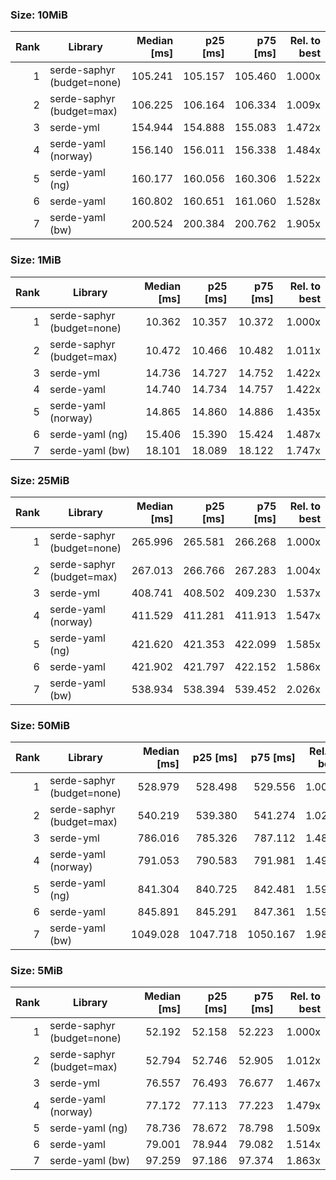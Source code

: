 ### Size: 10MiB

| Rank | Library | Median [ms] | p25 [ms] | p75 [ms] | Rel. to best |
|---:|---|---:|---:|---:|---:|
| 1 | serde-saphyr (budget=none) | 105.241 | 105.157 | 105.460 | 1.000x |
| 2 | serde-saphyr (budget=max) | 106.225 | 106.164 | 106.334 | 1.009x |
| 3 | serde-yml | 154.944 | 154.888 | 155.083 | 1.472x |
| 4 | serde-yaml (norway) | 156.140 | 156.011 | 156.338 | 1.484x |
| 5 | serde-yaml (ng) | 160.177 | 160.056 | 160.306 | 1.522x |
| 6 | serde-yaml | 160.802 | 160.651 | 161.060 | 1.528x |
| 7 | serde-yaml (bw) | 200.524 | 200.384 | 200.762 | 1.905x |

### Size: 1MiB

| Rank | Library | Median [ms] | p25 [ms] | p75 [ms] | Rel. to best |
|---:|---|---:|---:|---:|---:|
| 1 | serde-saphyr (budget=none) | 10.362 | 10.357 | 10.372 | 1.000x |
| 2 | serde-saphyr (budget=max) | 10.472 | 10.466 | 10.482 | 1.011x |
| 3 | serde-yml | 14.736 | 14.727 | 14.752 | 1.422x |
| 4 | serde-yaml | 14.740 | 14.734 | 14.757 | 1.422x |
| 5 | serde-yaml (norway) | 14.865 | 14.860 | 14.886 | 1.435x |
| 6 | serde-yaml (ng) | 15.406 | 15.390 | 15.424 | 1.487x |
| 7 | serde-yaml (bw) | 18.101 | 18.089 | 18.122 | 1.747x |

### Size: 25MiB

| Rank | Library | Median [ms] | p25 [ms] | p75 [ms] | Rel. to best |
|---:|---|---:|---:|---:|---:|
| 1 | serde-saphyr (budget=none) | 265.996 | 265.581 | 266.268 | 1.000x |
| 2 | serde-saphyr (budget=max) | 267.013 | 266.766 | 267.283 | 1.004x |
| 3 | serde-yml | 408.741 | 408.502 | 409.230 | 1.537x |
| 4 | serde-yaml (norway) | 411.529 | 411.281 | 411.913 | 1.547x |
| 5 | serde-yaml (ng) | 421.620 | 421.353 | 422.099 | 1.585x |
| 6 | serde-yaml | 421.902 | 421.797 | 422.152 | 1.586x |
| 7 | serde-yaml (bw) | 538.934 | 538.394 | 539.452 | 2.026x |

### Size: 50MiB

| Rank | Library | Median [ms] | p25 [ms] | p75 [ms] | Rel. to best |
|---:|---|---:|---:|---:|---:|
| 1 | serde-saphyr (budget=none) | 528.979 | 528.498 | 529.556 | 1.000x |
| 2 | serde-saphyr (budget=max) | 540.219 | 539.380 | 541.274 | 1.021x |
| 3 | serde-yml | 786.016 | 785.326 | 787.112 | 1.486x |
| 4 | serde-yaml (norway) | 791.053 | 790.583 | 791.981 | 1.495x |
| 5 | serde-yaml (ng) | 841.304 | 840.725 | 842.481 | 1.590x |
| 6 | serde-yaml | 845.891 | 845.291 | 847.361 | 1.599x |
| 7 | serde-yaml (bw) | 1049.028 | 1047.718 | 1050.167 | 1.983x |

### Size: 5MiB

| Rank | Library | Median [ms] | p25 [ms] | p75 [ms] | Rel. to best |
|---:|---|---:|---:|---:|---:|
| 1 | serde-saphyr (budget=none) | 52.192 | 52.158 | 52.223 | 1.000x |
| 2 | serde-saphyr (budget=max) | 52.794 | 52.746 | 52.905 | 1.012x |
| 3 | serde-yml | 76.557 | 76.493 | 76.677 | 1.467x |
| 4 | serde-yaml (norway) | 77.172 | 77.113 | 77.223 | 1.479x |
| 5 | serde-yaml (ng) | 78.736 | 78.672 | 78.798 | 1.509x |
| 6 | serde-yaml | 79.001 | 78.944 | 79.082 | 1.514x |
| 7 | serde-yaml (bw) | 97.259 | 97.186 | 97.374 | 1.863x |

